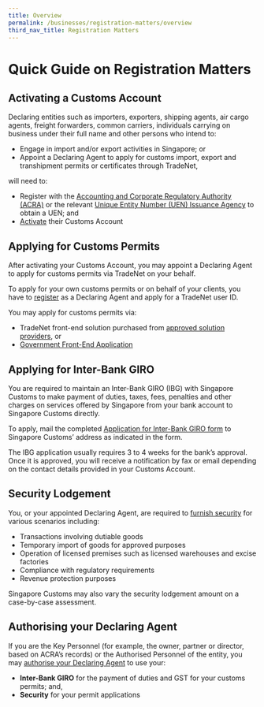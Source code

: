 ```yaml
---
title: Overview
permalink: /businesses/registration-matters/overview
third_nav_title: Registration Matters
---
```


# Quick Guide on Registration Matters

## Activating a Customs Account

Declaring entities such as importers, exporters, shipping agents, air cargo agents, freight forwarders, common carriers, individuals carrying on business under their full name and other persons who intend to:

-   Engage in import and/or export activities in Singapore; or
-   Appoint a Declaring Agent to apply for customs import, export and transhipment permits or certificates through TradeNet,

will need to:

-   Register with the  [Accounting and Corporate Regulatory Authority (ACRA)](http://www.acra.gov.sg/)  or the relevant  [Unique Entity Number (UEN) Issuance Agency](http://www.uen.gov.sg/)  to obtain a UEN; and
-   [Activate](https://www.tradenet.gov.sg/TN41EFORM/tds/sp/splogin.do?action=init_acct)  their Customs Account

## Applying for Customs Permits

After activating your Customs Account, you may appoint a Declaring Agent to apply for customs permits via TradeNet on your behalf.

To apply for your own customs permits or on behalf of your clients, you have to  [register](https://www.tradenet.gov.sg/TN41EFORM/tds/sp/splogin.do?action=init_acct)  as a Declaring Agent and apply for a TradeNet user ID.

You may apply for customs permits via:

-   TradeNet front-end solution purchased from  [approved solution providers](/about-us/national-single-window/tradenet/tradenet-front-end-solution-providers), or
-   [Government Front-End Application](https://www.tradenet.gov.sg/tradenet/login.portal)

## Applying for Inter-Bank GIRO

You are required to maintain an Inter-Bank GIRO (IBG) with Singapore Customs to make payment of duties, taxes, fees, penalties and other charges on services offered by Singapore from your bank account to Singapore Customs directly.

To apply, mail the completed  [Application for Inter-Bank GIRO form](/eservices/customs-forms-and-service-links) to Singapore Customs’ address as indicated in the form.

The IBG application usually requires 3 to 4 weeks for the bank’s approval. Once it is approved, you will receive a notification by fax or email depending on the contact details provided in your Customs Account.

## Security Lodgement

You, or your appointed Declaring Agent, are required to  [furnish security](/businesses/00e-security-lodgement)  for various scenarios including:

-   Transactions involving dutiable goods
-   Temporary import of goods for approved purposes
-   Operation of licensed premises such as licensed warehouses and excise factories
-   Compliance with regulatory requirements
-   Revenue protection purposes

Singapore Customs may also vary the security lodgement amount on a case-by-case assessment.

## Authorising your Declaring Agent

If you are the Key Personnel (for example, the owner, partner or director, based on ACRA’s records) or the Authorised Personnel of the entity, you may  [authorise your Declaring Agent](https://www.tradenet.gov.sg/TN41EFORM/tdsui/authdeclaringagent/addanddelete.do?doAction=INITIALIZE&APPLICATION_ID=TXWP)  to use your:

-   **Inter-Bank GIRO** for the payment of duties and GST for your customs permits; and,
-   **Security** for your permit applications
